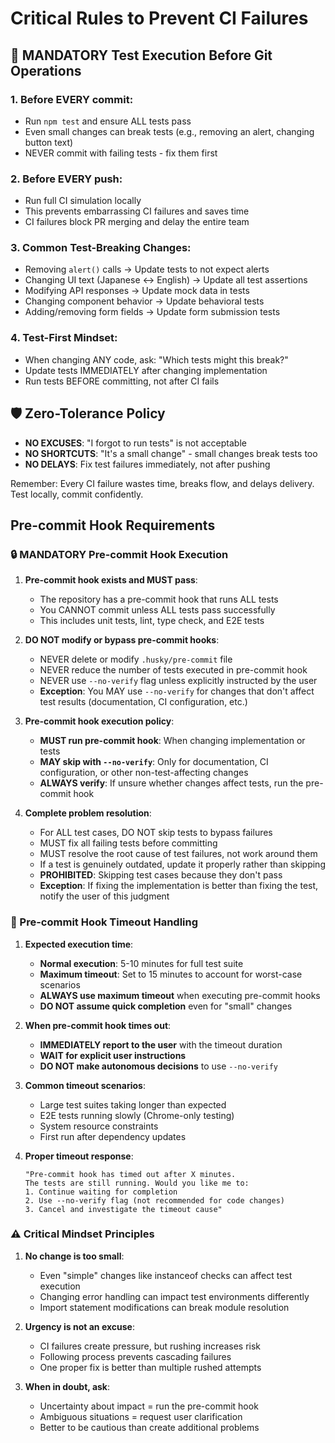 # Critical Rules to Prevent CI Failures

## 🚨 MANDATORY Test Execution Before Git Operations

### 1. Before EVERY commit:

- Run `npm test` and ensure ALL tests pass
- Even small changes can break tests (e.g., removing an alert, changing button text)
- NEVER commit with failing tests - fix them first

### 2. Before EVERY push:

- Run full CI simulation locally
- This prevents embarrassing CI failures and saves time
- CI failures block PR merging and delay the entire team

### 3. Common Test-Breaking Changes:

- Removing `alert()` calls → Update tests to not expect alerts
- Changing UI text (Japanese ↔ English) → Update all test assertions
- Modifying API responses → Update mock data in tests
- Changing component behavior → Update behavioral tests
- Adding/removing form fields → Update form submission tests

### 4. Test-First Mindset:

- When changing ANY code, ask: "Which tests might this break?"
- Update tests IMMEDIATELY after changing implementation
- Run tests BEFORE committing, not after CI fails

## 🛡️ Zero-Tolerance Policy

- **NO EXCUSES**: "I forgot to run tests" is not acceptable
- **NO SHORTCUTS**: "It's a small change" - small changes break tests too
- **NO DELAYS**: Fix test failures immediately, not after pushing

Remember: Every CI failure wastes time, breaks flow, and delays delivery. Test locally, commit confidently.

## Pre-commit Hook Requirements

### 🔒 MANDATORY Pre-commit Hook Execution

1. **Pre-commit hook exists and MUST pass**:
   - The repository has a pre-commit hook that runs ALL tests
   - You CANNOT commit unless ALL tests pass successfully
   - This includes unit tests, lint, type check, and E2E tests

2. **DO NOT modify or bypass pre-commit hooks**:
   - NEVER delete or modify `.husky/pre-commit` file
   - NEVER reduce the number of tests executed in pre-commit hook
   - NEVER use `--no-verify` flag unless explicitly instructed by the user
   - **Exception**: You MAY use `--no-verify` for changes that don't affect test results (documentation, CI configuration, etc.)

3. **Pre-commit hook execution policy**:
   - **MUST run pre-commit hook**: When changing implementation or tests
   - **MAY skip with `--no-verify`**: Only for documentation, CI configuration, or other non-test-affecting changes
   - **ALWAYS verify**: If unsure whether changes affect tests, run the pre-commit hook

4. **Complete problem resolution**:
   - For ALL test cases, DO NOT skip tests to bypass failures
   - MUST fix all failing tests before committing
   - MUST resolve the root cause of test failures, not work around them
   - If a test is genuinely outdated, update it properly rather than skipping
   - **PROHIBITED**: Skipping test cases because they don't pass
   - **Exception**: If fixing the implementation is better than fixing the test, notify the user of this judgment

### 🚦 Pre-commit Hook Timeout Handling

1. **Expected execution time**:
   - **Normal execution**: 5-10 minutes for full test suite
   - **Maximum timeout**: Set to 15 minutes to account for worst-case scenarios
   - **ALWAYS use maximum timeout** when executing pre-commit hooks
   - **DO NOT assume quick completion** even for "small" changes

2. **When pre-commit hook times out**:
   - **IMMEDIATELY report to the user** with the timeout duration
   - **WAIT for explicit user instructions**
   - **DO NOT make autonomous decisions** to use `--no-verify`

3. **Common timeout scenarios**:
   - Large test suites taking longer than expected
   - E2E tests running slowly (Chrome-only testing)
   - System resource constraints
   - First run after dependency updates

4. **Proper timeout response**:
   ```
   "Pre-commit hook has timed out after X minutes.
   The tests are still running. Would you like me to:
   1. Continue waiting for completion
   2. Use --no-verify flag (not recommended for code changes)
   3. Cancel and investigate the timeout cause"
   ```

### ⚠️ Critical Mindset Principles

1. **No change is too small**:
   - Even "simple" changes like instanceof checks can affect test execution
   - Changing error handling can impact test environments differently
   - Import statement modifications can break module resolution

2. **Urgency is not an excuse**:
   - CI failures create pressure, but rushing increases risk
   - Following process prevents cascading failures
   - One proper fix is better than multiple rushed attempts

3. **When in doubt, ask**:
   - Uncertainty about impact = run the pre-commit hook
   - Ambiguous situations = request user clarification
   - Better to be cautious than create additional problems
